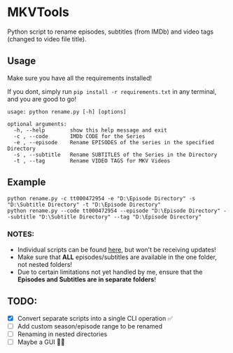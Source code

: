 # MKVTools
Python script to rename episodes, subtitles (from IMDb) and video tags (changed to video file title).

## Usage
Make sure you have all the requirements installed!

If you dont, simply run ```pip install -r requirements.txt``` in any terminal, and you are good to go!

```
usage: python rename.py [-h] [options]

optional arguments:
  -h, --help        show this help message and exit
  -c , --code       IMDb CODE for the Series
  -e , --episode    Rename EPISODES of the series in the specified Directory
  -s , --subtitle   Rename SUBTITLES of the Series in the Directory
  -t , --tag        Rename VIDEO TAGS for MKV Videos
```

## Example
```
python rename.py -c tt000472954 -e "D:\Episode Directory" -s "D:\Subtitle Directory" -t "D:\Episode Directory"
python rename.py --code tt000472954 --episode "D:\Episode Directory" --subtitle "D:\Subtitle Directory" --tag "D:\Episode Directory"
```

### NOTES:
- Individual scripts can be found [here](https://github.com/IAmOZRules/MKVTools/tree/main/Individual%20Scripts), but won't be receiving updates!
- Make sure that **ALL** episodes/subtitles are available in the one folder, not nested folders!
- Due to certain limitations not yet handled by me, ensure that the **Episodes and Subtitles are in separate folders**!

## TODO:
- [x] Convert separate scripts into a single CLI operation ✅
- [ ] Add custom season/episode range to be renamed
- [ ] Renaming in nested directories
- [ ] Maybe a GUI 🤷‍♂️
